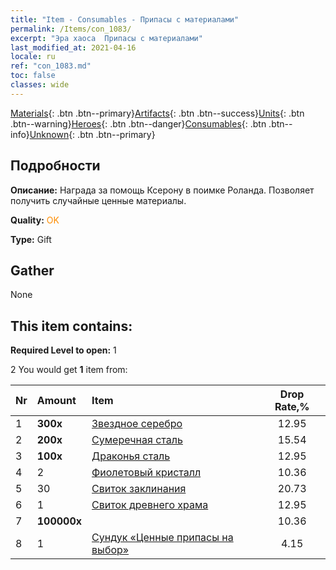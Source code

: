 ```yaml
---
title: "Item - Consumables - Припасы с материалами"
permalink: /Items/con_1083/
excerpt: "Эра хаоса  Припасы с материалами"
last_modified_at: 2021-04-16
locale: ru
ref: "con_1083.md"
toc: false
classes: wide
---
```

 [Materials](/ru/Items/){: .btn .btn--primary}[Artifacts](/ru/Items/Artifacts/){: .btn .btn--success}[Units](/ru/Items/Units/){: .btn .btn--warning}[Heroes](/ru/Items/Heroes/){: .btn .btn--danger}[Consumables](/ru/Items/Consumables/){: .btn .btn--info}[Unknown](/ru/Items/Unknown/){: .btn .btn--primary}

## Подробности
 **Описание:** Награда за помощь Ксерону в поимке Роланда. Позволяет получить случайные ценные материалы.

 **Quality:** <span style="color: #FF8C00">OK</span>

 **Type:** Gift

## Gather

  None

## This item contains:

 **Required Level to open:** 1

 2 You would get **1** item  from:

  | Nr | Amount |     Item    | Drop Rate,% |
  |:---|:-------|:------------|:---------:|
  | 1 |  **300x** | [Звездное серебро](/ru/Items/con_882/) | 12.95 | 
  | 2 |  **200x** | [Сумеречная сталь](/ru/Items/con_881/) | 15.54 | 
  | 3 |  **100x** | [Драконья сталь](/ru/Items/con_880/) | 12.95 | 
  | 4 | 2 | [Фиолетовый кристалл](/ru/Items/con_720/) | 10.36 | 
  | 5 | 30 | [Свиток заклинания](/ru/Items/con_694/) | 20.73 | 
  | 6 | 1 | [Свиток древнего храма](/ru/Items/con_697/) | 12.95 | 
  | 7 |  **100000x** | <i class="fas fa-coins"/> | 10.36 | 
  | 8 | 1 | [Сундук «Ценные припасы на выбор»](/ru/Items/con_1084/) | 4.15 | 
